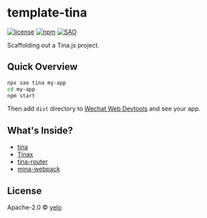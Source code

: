 # template-tina

[![license](https://img.shields.io/github/license/tinajs/template-tina.svg?style=flat-square)](./LICENSE)
[![npm](https://img.shields.io/npm/v/template-tina.svg?style=flat-square)](https://www.npmjs.com/package/template-tina)
[![SAO](https://img.shields.io/badge/⚔️%20SAO-tina-ff69b4.svg?style=flat-square)](https://sao.js.org/)

Scaffolding out a Tina.js project.

## Quick Overview
```bash
npx sao tina my-app
cd my-app
npm start
```

Then add ``dist`` directory to [Wechat Web Devtools](https://mp.weixin.qq.com/debug/wxadoc/dev/devtools/download.html) and see your app.

## What's Inside?

- [tina](https://github.com/tinajs/tina)
- [Tinax](https://github.com/tinajs/tinax)
- [tina-router](https://github.com/tinajs/tina-router)
- [mina-webpack](https://github.com/tinajs/mina-webpack)

## License
Apache-2.0 &copy; [yelo](https://github.com/imyelo)
